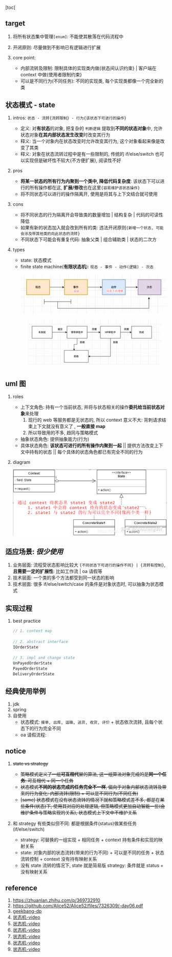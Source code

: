 [toc]

## target

1. 将所有状态集中管理`[enum]`: 不能使其散落在代码流程中
2. 开闭原则: 尽量做到不影响已有逻辑进行扩展
3. core point:

   - 内部流转及限制: 限制具体的实现类内做{状态间认识约束} | 客户端在 context 中做{使用者限制约束}
   - 可以是不同行为(不同任务): 不同的实现类, 每个实现类都像一个完全新的类

## 状态模式 - state

1. intros: `状态 - 流转{流转限制} - 行为{该状态下可进行的操作}`

   - 定义: 对**有状态**的对象, 把复杂的 `判断逻辑` 提取到**不同的状态对象**中, 允许状态对象**在其内部状态发生改变**时改变其行为
   - 释义: 当一个对象内在状态改变时允许改变其行为, 这个对象看起来像是改变了其类
   - 释义: 对象在状态流转过程中是有一些限制的, 传统的 if/else/switch 也可以实现但是破坏性不较大{不方便扩展}, 阅读性不好

2. pros

   - **将某一状态的所有行为内聚到一个类中, 降低代码复杂度**: 该状态下可以进行的所有操作都在这, **扩展/修改**也在这里`{容易维护该状态操作}`
   - 将不同状态可以进行的操作隔离开, 使用是将其与上下文结合就可使用

3. cons

   - 将不同状态的行为隔离开会导致类的数量增加 | 结构复杂 | 代码的可读性降低
   - 如果有新的状态加入就会改到所有的类: 违法开闭原则`{新增一个状态, 可能会涉及带其他类的向此状态的流转}`
   - 不同状态下可能会有重复代码: 抽象父类 | 组合辅助类 | 状态的二次方

4. types

   - state: 状态模式
   - finite state machine(**有限状态机**): `现态 - 事件 - 动作(逻辑) - 次态`
     ![avatar](/static/image/dp/dp-state-machine.png)

## uml 图

1. roles

   - 上下文角色: 持有一个当前状态, 并将与状态相关的操作**委托给当前状态对象**来处理
     1. 现行的 web 等服务都是无状态的, 所以 context 意义不大: 背刺请求结束上下文就没有意义了 , **一般直接 map**
     2. 所以导致用的不多, 趋同与策略模式
   - 抽象状态角色: 提供抽象能力(行为)
   - 具体状态角色: **该状态可进行的所有操作内聚到一起** || 提供方法改变上下文中持有的状态 || 每个具体的状态角色都已有完全不同的行为

2. diagram

   ![avatar](/static/image/dp/dp-state-diagram.png)

## 适应场景: _很少使用_

1. 业务层面: 流程受状态影响比较大 `{不同状态下可进行的操作不同} | {流转有控制}`, **且需要一定的扩展性**: 比如工作流 | oa 请假等
2. 技术层面: 一个类的多个方法都受到同一状态的影响
3. 技术层面: 很多 if/else/switch/case 的条件是对象状态时, 可以抽象为状态模式

## 实现过程

1. best practice

   ```java
   // 1. context map

   // 2. abstract interface
   IOrderState

   // 3. impl and change state
   UnPayedOrderState
   PayedOrderState
   DeliveryOrderState
   ```

## 经典使用举例

1. jdk
2. spring
3. 自使用
   - 状态模式: `接单, 出库, 运输, 送货, 收货, 评价` + 状态依次流转, 且每个状态下的行为完全不同
   - oa 请假流程:

## notice

1. ~~state vs strategy~~

   - ~~策略模式定义了一组**可互相代**替的算法, 这一组算法对象完成的是**同一个任务**: 可互相代 + 同一个任务~~
   - ~~状态模式**不同的状态完成的任务完全不一样**, 偏向于对象内部状态流转及带来的行为变化: 内部流转(限制) + 可以是不同行为(不同任务)~~
   - ~~[same] 状态模式在没有状态流转的情况下就和策略模式差不多, 都是在某些条件(状态)下, 使用其对应的处理逻辑, 但策略模式更加自动智能一些(会维护条件与策略实现的关系), 状态模式上下文中不维护关系~~

2. 和 strategy 有些类似但不同: 都是根据条件(status)做某些任务(if/else/switch)

   - strategy: 可替换的一组实现 + 相同任务 + context 持有条件和实现的映射关系
   - state: 对象内部的状态流转(带来的行为不同) + 可以是不同的任务 + 状态流转控制 + context 没有持有映射关系
   - 没有 state 流转的情况下, state 就是简易版 strategy: 条件就是 status + 没有映射关系

## reference

1. https://zhuanlan.zhihu.com/p/369732910
2. https://github.com/Alice52/Alice52/files/7326309/-day06.pdf
3. [geekbang-dp]()
4. [状态机-video](https://www.bilibili.com/video/BV1A341137FZ)
5. [状态机-video](https://www.bilibili.com/video/BV1HB4y1R7Su)
6. [状态机-video](https://www.bilibili.com/video/BV1WU4y1S7uU)
7. [状态机-video](https://www.bilibili.com/video/BV1QT411K7Da)
8. [状态机-video](https://www.bilibili.com/video/BV1Bg411d7Gh)
9. [状态机-video](https://www.bilibili.com/video/BV1GT4y1r7uZ)
